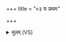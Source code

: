 +++
title = "०३ यः प्रथमः"

+++
<details><summary>मूलम् (VS)</summary>

यः प्र॑थ॒मः प्र॒वत॑मास॒साद॑ ब॒हुभ्यः॒ पन्था॑मनुपस्पशा॒नः। यो॒३॒॑स्येशे॑ द्वि॒पदो॒ यश्चतु॑ष्पद॒स्तस्मै॑ य॒माय॒ नमो॑ अस्तु मृ॒त्यवे॑ ॥
</details>